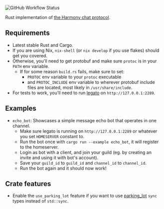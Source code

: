 ![GitHub Workflow Status](https://img.shields.io/github/workflow/status/yusdacra/harmony_rust_sdk/Rust)

Rust implementation of [the Harmony chat protocol](https://github.com/harmony-development).

## Requirements
- Latest stable Rust and Cargo.
- If you are using Nix, `nix-shell` (or `nix develop` if you use flakes) should get you covered.
- Otherwise, you'll need to get protobuf and make sure `protoc` is in your `PATH` env variable.
  - If for some reason `build.rs` fails, make sure to set: 
    - `PROTOC` env variable to your `protoc` executable
    - and `PROTOC_INCLUDE` env variable to wherever protobuf include files are located, most likely in `/usr/share/include`.
- For tests to work, you'll need to run [legato](https://github.com/harmony-development/legato) on `http://127.0.0.1:2289`.

## Examples
- `echo_bot`: Showcases a simple message echo bot that operates in one channel.
    - Make sure legato is running on `http://127.0.0.1:2289` or whatever you set `HOMESERVER` constant to.
    - Run the bot once with `cargo run --example echo_bot`, it will register to the homeserver.
    - Login as bot with a client, and join your guild (eg. by creating an invite and using it with bot's account).
    - Save your `guild_id` to `guild_id` and `channel_id` to `channel_id`.
    - Run the bot again and it should now work!

## Crate features
- Enable the `use_parking_lot` feature if you want to use [parking_lot](https://github.com/Amanieu/parking_lot) `sync` types instead of `std::sync`.

